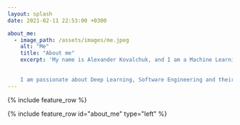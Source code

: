 ```yaml
---
layout: splash
date: 2021-02-11 22:53:00 +0300

about_me:
  - image_path: /assets/images/me.jpeg
    alt: "Me"
    title: "About me"
    excerpt: 'My name is Alexander Kovalchuk, and I am a Machine Learning Engineer.
    
    
    I am passionate about Deep Learning, Software Engineering and their applications, especially in the field of Computer Vision and Natural Language Processing.'
---
```


<!-- ![](/assets/images/me.jpeg) -->
<!-- {: style="float: left; width:300px;  margin-right: 10px;"} -->

<!-- ### About me
{: style=" text-align: center;"}

My name is Alexander Kovalchuk, and I am Machine Learning Engineer.
        
I am passionate about Deep Learning, Software Engineering and their applications, especially in the field of Computer Vision and Natural Language Processing. -->

{% include feature_row %}

{% include feature_row id="about_me" type="left" %}

<!-- ### About this site
{: style=" text-align: center;"}

This website was built after my graduation from [MADE Big Data Academy](https://data.mail.ru) in order to continue my self-education, structure and share my knowledge with others. -->